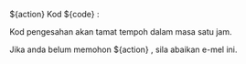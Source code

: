 ${action} Kod ${code} :

Kod pengesahan akan tamat tempoh dalam masa satu jam.

Jika anda belum memohon ${action} , sila abaikan e-mel ini.